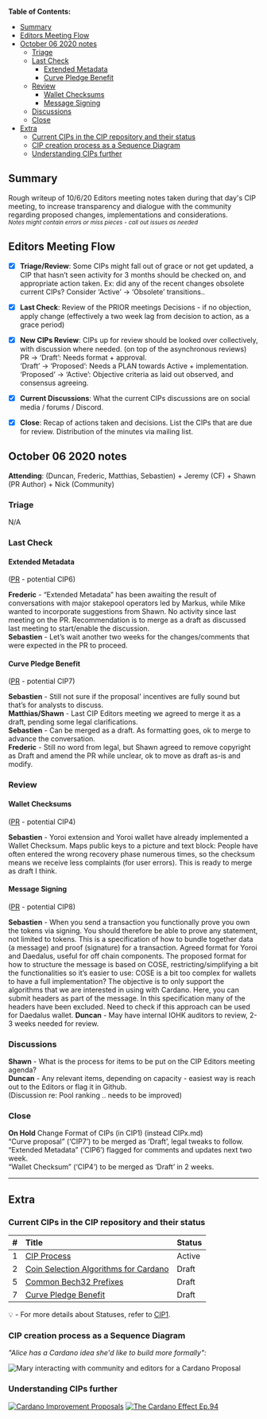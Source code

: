  **Table of Contents:** 

- [Summary](#summary)
- [Editors Meeting Flow](#editors-meeting-flow)
- [October 06 2020 notes](#october-06-2020-notes)
  * [Triage](#triage)
  * [Last Check](#last-check)
      + [Extended Metadata](#Extended-Metadata)
      + [Curve Pledge Benefit](#Curve-Pledge-Benefit)
  * [Review](#review)
      + [Wallet Checksums](#Wallet-Checksums)
      + [Message Signing](#Message-Signing)
  * [Discussions](#discussions)
  * [Close](#close)
- [Extra](#extra)
  * [Current CIPs in the CIP repository and their status](#current-cips-in-the-cip-repository-and-their-status)
  * [CIP creation process as a Sequence Diagram](#cip-creation-process-as-a-sequence-diagram)
  * [Understanding CIPs further](#understanding-cips-further)
## Summary

Rough writeup of 10/6/20 Editors meeting notes taken during that day's CIP meeting, to increase transparency and dialogue with the community regarding proposed changes, implementations and considerations.  
<sub>_Notes might contain errors or miss pieces - call out issues as needed_
</sub>


## Editors Meeting Flow
- [x] **Triage/Review**: Some CIPs might fall out of grace or not get updated, a CIP that hasn’t seen activity for 3 months should be checked on, and appropriate action taken. Ex: did any of the recent changes obsolete current CIPs? Consider ‘Active’ -> ‘Obsolete’ transitions..
- [x] **Last Check**: Review of the PRIOR meetings Decisions  - if no objection, apply change (effectively a two week lag from decision to action, as a grace period)
- [x] **New CIPs Review**: CIPs up for review should be looked over collectively, with discussion where needed. (on top of the asynchronous reviews)  
PR -> ‘Draft’: Needs format + approval.  
‘Draft’ -> ‘Proposed’: Needs a PLAN towards Active + implementation.  
‘Proposed’ -> ‘Active’:  Objective criteria as laid out observed, and consensus agreeing.   
- [x] **Current Discussions**: What the current CIPs discussions are on social media / forums / Discord.
- [x] **Close**: Recap of actions taken and decisions. List the CIPs that are due for review.  Distribution of the minutes via mailing list.



## October 06 2020 notes


**Attending**: (Duncan, Frederic, Matthias, Sebastien) + Jeremy (CF) + Shawn (PR Author) + Nick (Community) 


### Triage
N/A

### Last Check  

#### Extended Metadata
([PR](https://github.com/cardano-foundation/CIPs/pull/15) - potential CIP6)   

**Frederic** - “Extended Metadata” has been awaiting the result of conversations with major stakepool operators led by Markus, while Mike wanted to incorporate suggestions from Shawn. No activity since last meeting on the PR. Recommendation is to merge as a draft as discussed last meeting to start/enable the discussion.  
**Sebastien** - Let’s wait another two weeks for the changes/comments that were expected in the PR to proceed.


#### Curve Pledge Benefit
([PR](https://github.com/cardano-foundation/CIPs/pull/12)  - potential CIP7) 

**Sebastien** - Still not sure if the proposal' incentives are fully sound but that’s for analysts to discuss.  
**Matthias/Shawn** - Last CIP Editors meeting we agreed to merge it as a draft, pending some legal clarifications.  
**Sebastien** - Can be merged as a draft. As formatting goes, ok to merge to advance the conversation.  
**Frederic** - Still no word from legal, but Shawn agreed to remove copyright as Draft and amend the PR while unclear, ok to move as draft as-is and modify.

### Review  












#### Wallet Checksums  
([PR](https://github.com/cardano-foundation/CIPs/pull/4) - potential CIP4) 

**Sebastien** - Yoroi extension and Yoroi wallet have already implemented a Wallet Checksum. Maps public keys to a picture and text block: People have often entered the wrong recovery phase numerous times, so the checksum means we receive less complaints (for user errors). This is ready to merge as draft I think. 


#### Message Signing  
([PR](https://github.com/cardano-foundation/CIPs/pull/27) - potential CIP8) 

**Sebastien** - When you send a transaction you functionally prove you own the tokens via signing. You should therefore be able to prove any statement, not limited to tokens. 
This is a specification of how to bundle together data (a message) and proof (signature) for a transaction. Agreed format for Yoroi and Daedalus, useful for off chain components. 
The proposed format for how to structure the message is based on COSE, restricting/simplifying a bit the functionalities so it’s easier to use: COSE is a bit too complex for wallets to have a full implementation? The objective is to only support the algorithms that we are interested in using with Cardano. Here, you can submit headers as part of the message. In this specification many of the headers have been excluded. 
Need to check if this approach can be used for Daedalus wallet.
**Duncan** - May have internal IOHK auditors to review, 2-3 weeks needed for review. 


### Discussions 
**Shawn** - What is the process for items to be put on the CIP Editors meeting agenda?  
**Duncan** - Any relevant items, depending on capacity - easiest way is reach out to the Editors or flag it in Github.  
(Discussion re: Pool ranking .. needs to be improved)




### Close
 
**On Hold** Change Format of CIPs (in CIP1) (instead CIPx.md)  
“Curve proposal” (‘CIP7’) to be merged as ‘Draft’, legal tweaks to follow.  
“Extended Metadata” (‘CIP6’) flagged for comments and updates next two week.  
“Wallet Checksum” (‘CIP4’) to be merged as ‘Draft’ in 2 weeks. 



---
## Extra

### Current CIPs in the CIP repository and their status 


|#              |Title            | Status               |
| ----------------- |:----------------|:-------------------- |
| 1                 | [CIP Process](https://github.com/cardano-foundation/CIPs/tree/master/CIP1)     | Active   |
| 2                 | [Coin Selection Algorithms for Cardano](https://github.com/cardano-foundation/CIPs/tree/master/CIP2) | Draft   |
| 5                 | [Common Bech32 Prefixes](https://github.com/cardano-foundation/CIPs/tree/master/CIP5)                | Draft   |
| 7                 | [Curve Pledge Benefit](https://github.com/cardano-foundation/CIPs/tree/master/CIP7)                | Draft   |

:bulb: -  For more details about Statuses, refer to [CIP1](https://github.com/cardano-foundation/CIPs/tree/master/CIP1).


### CIP creation process as a Sequence Diagram

_"Alice has a Cardano idea she'd like to build more formally":_


![Mary interacting with community and editors for a Cardano Proposal](./sequence_diagram.png?raw=true "sequence_diagram.png")

### Understanding CIPs further


[![Cardano Improvement Proposals](https://img.youtube.com/vi/q7U10EfqXJw/0.jpg)](https://www.youtube.com/watch?v=q7U10EfqXJw)
[![The Cardano Effect Ep.94](https://img.youtube.com/vi/dnw7k7VKVyo/0.jpg)](https://www.youtube.com/watch?v=dnw7k7VKVyo)



